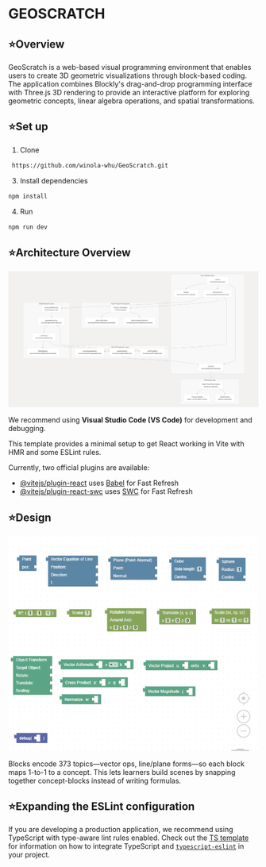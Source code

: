 # GEOSCRATCH
## ⭐Overview
GeoScratch is a web-based visual programming environment that enables users to create 3D geometric visualizations through block-based coding. The application combines Blockly's drag-and-drop programming interface with Three.js 3D rendering to provide an interactive platform for exploring geometric concepts, linear algebra operations, and spatial transformations.

## ⭐Set up
1) Clone
```bash
 https://github.com/winola-whu/GeoScratch.git
```

3) Install dependencies
```bash
npm install
```

4) Run
```bash
npm run dev
```

## ⭐Architecture Overview
![image alt](https://github.com/winola-whu/GeoScratch/blob/df920a902a9297827534a3f5303a8a299529b9bf/Screenshot%202025-10-25%20164246.png)
   
We recommend using **Visual Studio Code (VS Code)** for development and debugging.

This template provides a minimal setup to get React working in Vite with HMR and some ESLint rules.

Currently, two official plugins are available:

- [@vitejs/plugin-react](https://github.com/vitejs/vite-plugin-react/blob/main/packages/plugin-react) uses [Babel](https://babeljs.io/) for Fast Refresh
- [@vitejs/plugin-react-swc](https://github.com/vitejs/vite-plugin-react/blob/main/packages/plugin-react-swc) uses [SWC](https://swc.rs/) for Fast Refresh

## ⭐Design 
![image alt](https://github.com/winola-whu/GeoScratch/blob/c15fb9d93a509c56216e73aff8c0aea6549cebe3/Block%20Design.png)  

Blocks encode 373 topics—vector ops, line/plane forms—so each block maps 1-to-1 to a concept. This lets learners build scenes by snapping together concept-blocks instead of writing formulas.

## ⭐Expanding the ESLint configuration

If you are developing a production application, we recommend using TypeScript with type-aware lint rules enabled. Check out the [TS template](https://github.com/vitejs/vite/tree/main/packages/create-vite/template-react-ts) for information on how to integrate TypeScript and [`typescript-eslint`](https://typescript-eslint.io) in your project.



